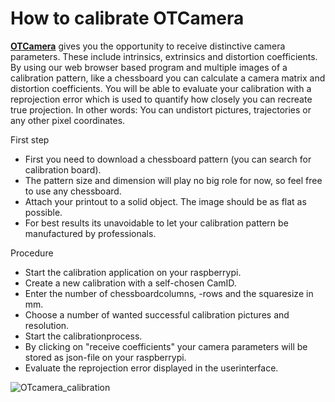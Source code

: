# How to calibrate OTCamera

[**OTCamera**](https://github.com/OpenTrafficCam/OTCamera) gives you the opportunity to receive distinctive camera parameters. These include intrinsics, extrinsics and distortion coefficients. By using our web browser based program and multiple images of a calibration pattern, like a chessboard you can calculate a camera matrix and distortion coefficients.
You will be able to evaluate your calibration with a reprojection error which is used to quantify how closely you can recreate true projection. In other words: You can undistort pictures, trajectories or any other pixel coordinates.

First step

* First you need to download a chessboard pattern (you can search for calibration board).
* The pattern size and dimension will play no big role for now, so feel free to use any chessboard.
* Attach your printout to a solid object. The image should be as flat as possible.
* For best results its unavoidable to let your calibration pattern be manufactured by professionals.

Procedure

* Start the calibration application on your raspberrypi.
* Create a new calibration with a self-chosen CamID.
* Enter the number of chessboardcolumns, -rows and the squaresize in mm.
* Choose a number of wanted successful calibration pictures and resolution.
* Start the calibrationprocess.
* By clicking on "receive coefficients" your camera parameters will be stored as json-file on your raspberrypi.
* Evaluate the reprojection error displayed in the userinterface.

![OTcamera_calibration](OTcamera_calibration.gif)
